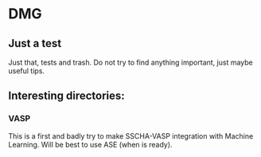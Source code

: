# DMG
## Just a test
Just that, tests and trash. Do not try to find anything important, just maybe useful tips.

## Interesting directories:
### VASP
This is a first and badly try to make SSCHA-VASP integration with Machine Learning. Will be best to use ASE (when is ready).
